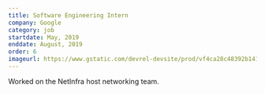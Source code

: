 ```yaml
---
title: Software Engineering Intern
company: Google
category: job
startdate: May, 2019
enddate: August, 2019
order: 6
imageurl: https://www.gstatic.com/devrel-devsite/prod/vf4ca28c48392b1412e7b030290622a0dd55b62dec1202c59f119b1e23227c988/cloud/images/cloud-logo.svg
---
```


Worked on the NetInfra host networking team.

